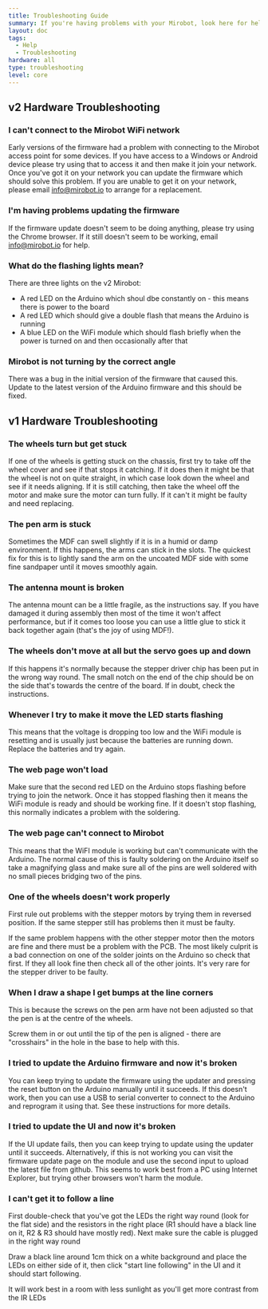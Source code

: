 ```yaml
---
title: Troubleshooting Guide
summary: If you're having problems with your Mirobot, look here for help
layout: doc
tags:
  - Help
  - Troubleshooting
hardware: all
type: troubleshooting
level: core
---
```


v2 Hardware Troubleshooting
---------------------------

### I can't connect to the Mirobot WiFi network
Early versions of the firmware had a problem with connecting to the Mirobot access point for some devices. If you have access to a Windows or Android device please try using that to access it and then make it join your network. Once you've got it on your network you can update the firmware which should solve this problem. If you are unable to get it on your network, please email [info@mirobot.io](mailto:info@mirobot.io) to arrange for a replacement.

### I'm having problems updating the firmware
If the firmware update doesn't seem to be doing anything, please try using the Chrome browser. If it still doesn't seem to be working, email [info@mirobot.io](mailto:info@mirobot.io) for help.

### What do the flashing lights mean?
There are three lights on the v2 Mirobot:

 - A red LED on the Arduino which shoul dbe constantly on - this means there is power to the board
 - A red LED which should give a double flash that means the Arduino is running
 - A blue LED on the WiFi module which should flash briefly when the power is turned on and then occasionally after that

### Mirobot is not turning by the correct angle
There was a bug in the initial version of the firmware that caused this. Update to the latest version of the Arduino firmware and this should be fixed.

v1 Hardware Troubleshooting
---------------------------

### The wheels turn but get stuck
If one of the wheels is getting stuck on the chassis, first try to take off the wheel cover and see if that stops it catching. If it does then it might be that the wheel is not on quite straight, in which case look down the wheel and see if it needs aligning. If it is still catching, then take the wheel off the motor and make sure the motor can turn fully. If it can't it might be faulty and need replacing.

### The pen arm is stuck
Sometimes the MDF can swell slightly if it is in a humid or damp environment. If this happens, the arms can stick in the slots. The quickest fix for this is to lightly sand the arm on the uncoated MDF side with some fine sandpaper until it moves smoothly again.

### The antenna mount is broken
The antenna mount can be a little fragile, as the instructions say. If you have damaged it during assembly then most of the time it won't affect performance, but if it comes too loose you can use a little glue to stick it back together again (that's the joy of using MDF!).

### The wheels don't move at all but the servo goes up and down
If this happens it's normally because the stepper driver chip has been put in the wrong way round. The small notch on the end of the chip should be on the side that's towards the centre of the board. If in doubt, check the instructions.

### Whenever I try to make it move the LED starts flashing
This means that the voltage is dropping too low and the WiFi module is resetting and is usually just because the batteries are running down. Replace the batteries and try again.

### The web page won't load
Make sure that the second red LED on the Arduino stops flashing before trying to join the network. Once it has stopped flashing then it means the WiFi module is ready and should be working fine. If it doesn't stop flashing, this normally indicates a problem with the soldering.

### The web page can't connect to Mirobot
This means that the WiFI module is working but can't communicate with the Arduino. The normal cause of this is faulty soldering on the Arduino itself so take a magnifying glass and make sure all of the pins are well soldered with no small pieces bridging two of the pins.

### One of the wheels doesn't work properly
First rule out problems with the stepper motors by trying them in reversed position. If the same stepper still has problems then it must be faulty.

If the same problem happens with the other stepper motor then the motors are fine and there must be a problem with the PCB. The most likely culprit is a bad connection on one of the solder joints on the Arduino so check that first. If they all look fine then check all of the other joints. It's very rare for the stepper driver to be faulty.

### When I draw a shape I get bumps at the line corners
This is because the screws on the pen arm have not been adjusted so that the pen is at the centre of the wheels.

Screw them in or out until the tip of the pen is aligned - there are "crosshairs" in the hole in the base to help with this.

### I tried to update the Arduino firmware and now it's broken
You can keep trying to update the firmware using the updater and pressing the reset button on the Arduino manually until it succeeds. If this doesn't work, then you can use a USB to serial converter to connect to the Arduino and reprogram it using that. See these instructions for more details.

### I tried to update the UI and now it's broken
If the UI update fails, then you can keep trying to update using the updater until it succeeds. Alternatively, if this is not working you can visit the firmware update page on the module and use the second input to upload the latest file from github. This seems to work best from a PC using Internet Explorer, but trying other browsers won't harm the module.

### I can't get it to follow a line
First double-check that you've got the LEDs the right way round (look for the flat side) and the resistors in the right place (R1 should have a black line on it, R2 & R3 should have mostly red). Next make sure the cable is plugged in the right way round

Draw a black line around 1cm thick on a white background and place the LEDs on either side of it, then click "start line following" in the UI and it should start following.

It will work best in a room with less sunlight as you'll get more contrast from the IR LEDs